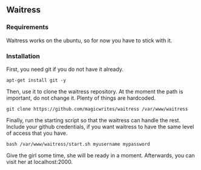 ## Waitress

### Requirements

Waitress works on the ubuntu, so for now you have to stick with it.

### Installation

First, you need git if you do not have it already.

`apt-get install git -y`

Then, use it to clone the waitress repository. At the moment the path is important, do not change it. Plenty of things are hardcoded.

`git clone https://github.com/magicwrites/waitress /var/www/waitress`

Finally, run the starting script so that the waitress can handle the rest.
Include your github credentials, if you want waitress to have the same level of access that you have. 

`bash /var/www/waitress/start.sh myusername mypassword`

Give the girl some time, she will be ready in a moment. Afterwards, you can visit her at localhost:2000.
